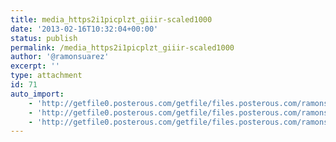 ```yaml
---
title: media_https2i1picplzt_giiir-scaled1000
date: '2013-02-16T10:32:04+00:00'
status: publish
permalink: /media_https2i1picplzt_giiir-scaled1000
author: '@ramonsuarez'
excerpt: ''
type: attachment
id: 71
auto_import:
    - 'http://getfile0.posterous.com/getfile/files.posterous.com/ramonsuarez/xviDnjfbcwygijlAFiiajzbhhfpCukhiGGcCpdmCsesuHpjdwCJkaiJDhFoy/media_https2i1picplzt_gIiir.jpg.scaled1000.jpg'
    - 'http://getfile0.posterous.com/getfile/files.posterous.com/ramonsuarez/xviDnjfbcwygijlAFiiajzbhhfpCukhiGGcCpdmCsesuHpjdwCJkaiJDhFoy/media_https2i1picplzt_gIiir.jpg.scaled1000.jpg'
    - 'http://getfile0.posterous.com/getfile/files.posterous.com/ramonsuarez/xviDnjfbcwygijlAFiiajzbhhfpCukhiGGcCpdmCsesuHpjdwCJkaiJDhFoy/media_https2i1picplzt_gIiir.jpg.scaled1000.jpg'
---
```

<!DOCTYPE html PUBLIC "-//W3C//DTD HTML 4.0 Transitional//EN" "http://www.w3.org/TR/REC-html40/loose.dtd">
<?xml encoding="UTF-8">
